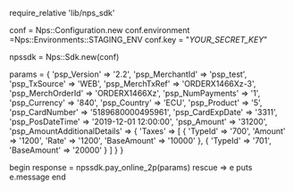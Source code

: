 require_relative 'lib/nps_sdk'

conf = Nps::Configuration.new
conf.environment =Nps::Environments::STAGING_ENV
conf.key = "_YOUR_SECRET_KEY_"

npssdk = Nps::Sdk.new(conf)

params = {
    'psp_Version' => '2.2',
    'psp_MerchantId' => 'psp_test',
    'psp_TxSource' => 'WEB',
    'psp_MerchTxRef' => 'ORDERX1466Xz-3',
    'psp_MerchOrderId' => 'ORDERX1466Xz',
    'psp_NumPayments' => '1',
    'psp_Currency' => '840',
    'psp_Country' => 'ECU',
    'psp_Product' => '5',
    'psp_CardNumber' => '5189680000495961',
    'psp_CardExpDate' => '3311',
    'psp_PosDateTime' => '2019-12-01 12:00:00',
    'psp_Amount' => '31200',
    'psp_AmountAdditionalDetails'  => {
        'Taxes'  => [
            {
                'TypeId' => '700',
                'Amount' => '1200',
                'Rate' => '1200',
                'BaseAmount' => '10000'
            },
            {
                'TypeId' => '701',
                'BaseAmount' => '20000'
            }
        ]
    }
}

begin 
    response = npssdk.pay_online_2p(params) 
rescue => e 
    puts e.message 
end 
